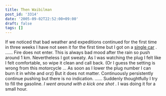 ```yaml
---
title: Then Waibilman
post_id: '3314'
date: '2005-09-02T22:52:00+09:00'
draft: false
tags: []
---
```


If we noticed that bad weather and expeditions continued for the first time in three weeks I have not seen it for the first time but I got on a [single car](/tag/yb-1) . ...... Fire does not enter. This is always bad mood after the rain so push around 1 km. Nevertheless I got sweaty. As I was watching the plug I felt like I felt comfortable, so wipe it clean and call back. (Or I guess the setting is wrong from this motorcycle ... As soon as I lower the plug number I can burn it in white and orz) But it does not matter. Continuously persistently continue pushing but there is no indication. ...... Suddenly thoughtfully I try to fill the gasoline. _I went around with a kick one shot_ . I was doing it for a small hour.